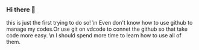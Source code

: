 ### Hi there 👋

<!--
**Davidtmanse/DavidTmanse** is a ✨ _special_ ✨ repository because its `README.md` (this file) appears on your GitHub profile.

Here are some ideas to get you started:

- 🔭 I’m currently working on ...
- 🌱 I’m currently learning ...
- 👯 I’m looking to collaborate on ...
- 🤔 I’m looking for help with ...
- 💬 Ask me about ...
- 📫 How to reach me: ...
- 😄 Pronouns: ...
- ⚡ Fun fact: ...
-->

this is just the first trying to do so! \n
Even don't know how to use github to manage my codes.Or use git on vdcode to connet the github so that take code more easy. \n
I should spend more time to learn how to use all of them.
